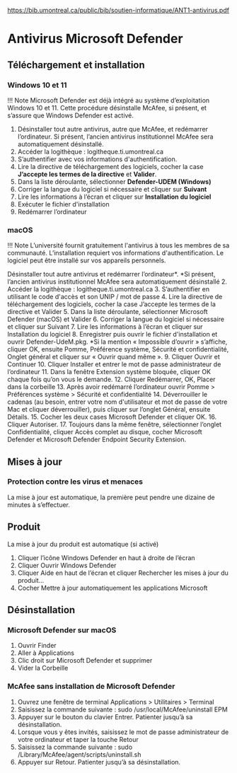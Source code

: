 https://bib.umontreal.ca/public/bib/soutien-informatique/ANT1-antivirus.pdf

# Antivirus Microsoft Defender

## Téléchargement et installation

### Windows 10 et 11

!!! Note
    Microsoft Defender est déjà intégré au système d’exploitation Windows 10 et 11. Cette procédure désinstalle McAfee, si présent, et s’assure que Windows Defender est activé.

1. Désinstaller tout autre antivirus, autre que McAfee, et redémarrer l’ordinateur. Si présent, l’ancien antivirus institutionnel McAfee sera automatiquement désinstallé.
2. Accéder la logithèque : logitheque.ti.umontreal.ca
3. S’authentifier avec vos informations d'authentification.
4. Lire la directive de téléchargement des logiciels,
cocher la case **J’accepte les termes de la directive** et **Valider**.
5. Dans la liste déroulante, sélectionner **Defender-UDEM (Windows)**
6. Corriger la langue du logiciel si nécessaire et cliquer sur **Suivant**
7. Lire les informations à l’écran et cliquer sur **Installation du logiciel**
8. Exécuter le fichier d'installation
9. Redémarrer l’ordinateur

### macOS

!!! Note
    L’université fournit gratuitement l'antivirus à tous les membres de sa communauté. L’installation requiert vos informations d'authentification. Le logiciel peut être installé sur vos appareils personnels.

Désinstaller tout autre antivirus et redémarrer l’ordinateur*.
*Si présent, l’ancien antivirus institutionnel McAfee sera automatiquement désinstallé
2. Accéder la logithèque : logitheque.ti.umontreal.ca
3. S’authentifier en utilisant le code d'accès et son UNIP / mot de passe
4. Lire la directive de téléchargement des logiciels,
cocher la case J’accepte les termes de la directive et Valider
5. Dans la liste déroulante, sélectionner Microsoft Defender (macOS) et Valider
6. Corriger la langue du logiciel si nécessaire et cliquer sur Suivant
7. Lire les informations à l’écran et cliquer sur Installation du logiciel
8. Enregistrer puis ouvrir le fichier d'installation et ouvrir Defender-UdeM.pkg.
*Si la mention « Impossible d’ouvrir » s’affiche, cliquer OK, ensuite Pomme, Préférence système, Sécurité et confidentialité,
Onglet général et cliquer sur « Ouvrir quand même ».
9. Cliquer Ouvrir et Continuer
10. Cliquer Installer et entrer le mot de passe administrateur de l’ordinateur
11. Dans la fenêtre Extension système bloquée, cliquer OK chaque fois qu’on vous le demande.
12. Cliquer Redémarrer, OK, Placer dans la corbeille
13. Après avoir redémarré l’ordinateur ouvrir Pomme > Préférences système > Sécurité et confidentialité
14. Déverrouiller le cadenas (au besoin, entrer votre nom d'utilisateur et mot de passe de votre Mac et cliquer déverrouiller), puis
cliquer sur l’onglet Général, ensuite Détails.
15. Cocher les deux cases Microsoft Defender et cliquer OK.
16. Cliquer Autoriser.
17. Toujours dans la même fenêtre, sélectionner l’onglet Confidentialité, cliquer Accès complet au disque, cocher Microsoft Defender et Microsoft Defender Endpoint Security Extension.

## Mises à jour

### Protection contre les virus et menaces

La mise à jour est automatique, la première peut pendre une dizaine de minutes à s’effectuer.

## Produit

La mise à jour du produit est automatique (si activé)
1. Cliquer l’icône Windows Defender en haut à droite de l’écran
2. Cliquer Ouvrir Windows Defender
3. Cliquer Aide en haut de l’écran et cliquer Rechercher les mises à jour du produit…
4. Cocher Mettre à jour automatiquement les applications Microsoft

## Désinstallation

### Microsoft Defender sur macOS

1. Ouvrir Finder
2. Aller à Applications
3. Clic droit sur Microsoft Defender et supprimer
4. Vider la Corbeille

### McAfee sans installation de Microsoft Defender

1. Ouvrez une fenêtre de terminal Applications > Utilitaires > Terminal
2. Saisissez la commande suivante : sudo /usr/local/McAfee/uninstall EPM
3. Appuyer sur le bouton du clavier Entrer. Patienter jusqu’à sa désinstallation.
4. Lorsque vous y êtes invités, saisissez le mot de passe administrateur de votre ordinateur et taper la touche Retour
5. Saisissez la commande suivante : sudo /Library/McAfee/agent/scripts/uninstall.sh
6. Appuyer sur Retour. Patienter jusqu’à sa désinstallation.
